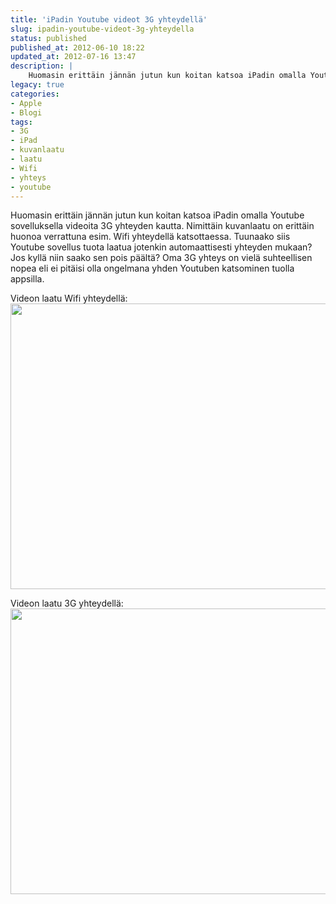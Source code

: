 ```yaml
---
title: 'iPadin Youtube videot 3G yhteydellä'
slug: ipadin-youtube-videot-3g-yhteydella
status: published
published_at: 2012-06-10 18:22
updated_at: 2012-07-16 13:47
description: |
    Huomasin erittäin jännän jutun kun koitan katsoa iPadin omalla Youtube sovelluksella videoita 3G yhteyden kautta. Nimittäin kuvanlaatu on erittäin huonoa verrattuna esim. Wifi yhteydellä katsottaessa. Tuunaako siis Youtube sovellus tuota laatua jotenkin automaattisesti yhteyden mukaan? Jos kyllä niin saako sen pois päältä? Oma 3G yhteys on vielä suhteellisen nopea eli ei pitäisi olla ongelmana yhden… Jatka lukemista iPadin Youtube videot 3G yhteydellä
legacy: true
categories:
- Apple
- Blogi
tags:
- 3G
- iPad
- kuvanlaatu
- laatu
- Wifi
- yhteys
- youtube
---
```


<p>Huomasin erittäin jännän jutun kun koitan katsoa iPadin omalla Youtube sovelluksella videoita 3G yhteyden kautta. Nimittäin kuvanlaatu on erittäin huonoa verrattuna esim. Wifi yhteydellä katsottaessa. Tuunaako siis Youtube sovellus tuota laatua jotenkin automaattisesti yhteyden mukaan? Jos kyllä niin saako sen pois päältä? Oma 3G yhteys on vielä suhteellisen nopea eli ei pitäisi olla ongelmana yhden Youtuben katsominen tuolla appsilla.</p>
<p>Videon laatu Wifi yhteydellä:<br />
<a href="https://cdn.markokaartinen.net/uploads/2012/06/Photo-10.6.2012-18.11.22.png"><img loading="lazy" decoding="async" class="size-medium wp-image-2957 alignnone" title="Youtube Wifi" src="https://cdn.markokaartinen.net/uploads/2012/06/Photo-10.6.2012-18.11.22-610x457.png" alt="" width="610" height="457" /></a></p>
<p>Videon laatu 3G yhteydellä:<br />
<a href="https://cdn.markokaartinen.net/uploads/2012/06/Photo-10.6.2012-18.14.35.png"><img loading="lazy" decoding="async" class="alignnone size-medium wp-image-2958" title="Youtube 3G" src="https://cdn.markokaartinen.net/uploads/2012/06/Photo-10.6.2012-18.14.35-610x457.png" alt="" width="610" height="457" /></a></p>